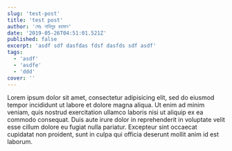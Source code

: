 ```yaml
---
slug: 'test-post'
title: 'test post'
author: 'মোঃ নাহিদুর রহমান'
date: '2019-05-26T04:51:01.521Z'
published: false
excerpt: 'asdf sdf dasfdas fdsf dasfds sdf asdf'
tags:
  - 'asdf'
  - 'asdfe'
  - 'ddd'
cover: ''
---
```


Lorem ipsum dolor sit amet, consectetur adipisicing elit, sed do eiusmod tempor incididunt ut labore et dolore magna aliqua. Ut enim ad minim veniam, quis nostrud exercitation ullamco laboris nisi ut aliquip ex ea commodo consequat. Duis aute irure dolor in reprehenderit in voluptate velit esse cillum dolore eu fugiat nulla pariatur. Excepteur sint occaecat cupidatat non proident, sunt in culpa qui officia deserunt mollit anim id est laborum.

